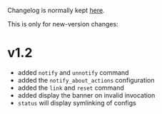 Changelog is normally kept [here](https://github.com/Cervi-Robotics/interceptor/releases).

This is only for new-version changes:

# v1.2

* added `notify` and `unnotify` command
* added the `notify_about_actions` configuration
* added the `link` and `reset` command
* added display the banner on invalid invocation
* `status` will display symlinking of configs
